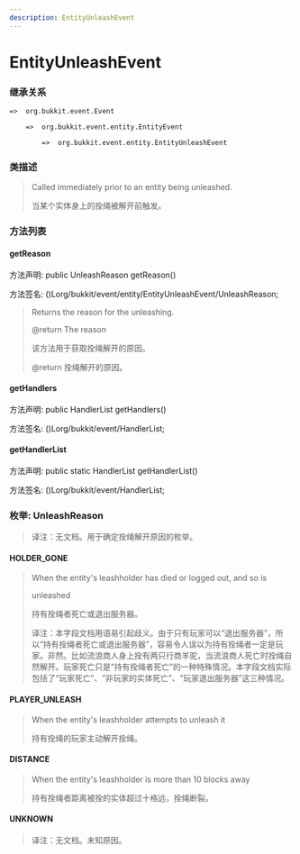 ```yaml
---
description: EntityUnleashEvent
---
```


# EntityUnleashEvent

### 继承关系

    =>  org.bukkit.event.Event

        =>  org.bukkit.event.entity.EntityEvent

            =>  org.bukkit.event.entity.EntityUnleashEvent

### 类描述

> Called immediately prior to an entity being unleashed.
>
>
> 
> 当某个实体身上的拴绳被解开前触发。

### 方法列表

#### getReason

方法声明: public UnleashReason getReason()

方法签名: ()Lorg/bukkit/event/entity/EntityUnleashEvent/UnleashReason;

> Returns the reason for the unleashing.
>
> @return The reason
>
>
> 
> 该方法用于获取拴绳解开的原因。
>
> @return 拴绳解开的原因。

#### getHandlers

方法声明: public HandlerList getHandlers()

方法签名: ()Lorg/bukkit/event/HandlerList;

#### getHandlerList

方法声明: public static HandlerList getHandlerList()

方法签名: ()Lorg/bukkit/event/HandlerList;

### 枚举: UnleashReason

> 译注：无文档。用于确定拴绳解开原因的枚举。

#### HOLDER_GONE

> When the entity's leashholder has died or logged out, and so is
>
> unleashed
>
> 
>
> 持有拴绳者死亡或退出服务器。
>
>
> 
> 译注：本字段文档用语易引起歧义。由于只有玩家可以“退出服务器”，所以“持有拴绳者死亡或退出服务器”，容易令人误以为持有拴绳者一定是玩家。非然。比如流浪商人身上拴有两只行商羊驼，当流浪商人死亡时拴绳自然解开。玩家死亡只是“持有拴绳者死亡”的一种特殊情况。本字段文档实际包括了“玩家死亡”、“非玩家的实体死亡”、“玩家退出服务器”这三种情况。

#### PLAYER_UNLEASH

> When the entity's leashholder attempts to unleash it
>
>
> 
> 持有拴绳的玩家主动解开拴绳。

#### DISTANCE

> When the entity's leashholder is more than 10 blocks away
>
>
> 
> 持有拴绳者距离被拴的实体超过十格远，拴绳断裂。

#### UNKNOWN

> 译注：无文档。未知原因。